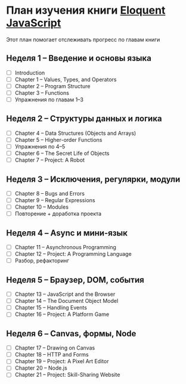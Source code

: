 # План изучения книги [Eloquent JavaScript](https://eloquentjavascript.net/)

Этот план помогает отслеживать прогресс по главам книги

## Неделя 1 – Введение и основы языка

- [ ] Introduction
- [ ] Chapter 1 – Values, Types, and Operators
- [ ] Chapter 2 – Program Structure
- [ ] Chapter 3 – Functions
- [ ] Упражнения по главам 1–3

## Неделя 2 – Структуры данных и логика

- [ ] Chapter 4 – Data Structures (Objects and Arrays)
- [ ] Chapter 5 – Higher-order Functions
- [ ] Упражнения по 4–5
- [ ] Chapter 6 – The Secret Life of Objects
- [ ] Chapter 7 – Project: A Robot

## Неделя 3 – Исключения, регулярки, модули

- [ ] Chapter 8 – Bugs and Errors
- [ ] Chapter 9 – Regular Expressions
- [ ] Chapter 10 – Modules
- [ ] Повторение + доработка проекта

## Неделя 4 – Async и мини-язык

- [ ] Chapter 11 – Asynchronous Programming
- [ ] Chapter 12 – Project: A Programming Language
- [ ] Разбор, рефакторинг

## Неделя 5 – Браузер, DOM, события

- [ ] Chapter 13 – JavaScript and the Browser
- [ ] Chapter 14 – The Document Object Model
- [ ] Chapter 15 – Handling Events
- [ ] Chapter 16 – Project: A Platform Game

## Неделя 6 – Canvas, формы, Node

- [ ] Chapter 17 – Drawing on Canvas
- [ ] Chapter 18 – HTTP and Forms
- [ ] Chapter 19 – Project: A Pixel Art Editor
- [ ] Chapter 20 – Node.js
- [ ] Chapter 21 – Project: Skill-Sharing Website